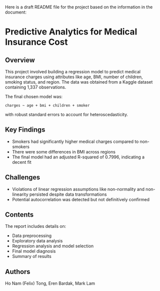 Here is a draft README file for the project based on the information in the document:

# Predictive Analytics for Medical Insurance Cost

## Overview

This project involved building a regression model to predict medical insurance charges using attributes like age, BMI, number of children, smoking status, and region. The data was obtained from a Kaggle dataset containing 1,337 observations.

The final chosen model was:

```
charges ~ age + bmi + children + smoker
```

with robust standard errors to account for heteroscedasticity.

## Key Findings

- Smokers had significantly higher medical charges compared to non-smokers
- There were some differences in BMI across regions
- The final model had an adjusted R-squared of 0.7996, indicating a decent fit

## Challenges 

- Violations of linear regression assumptions like non-normality and non-linearity persisted despite data transformations
- Potential autocorrelation was detected but not definitively confirmed

## Contents

The report includes details on:

- Data preprocessing 
- Exploratory data analysis
- Regression analysis and model selection
- Final model diagnosis
- Summary of results

## Authors
Ho Nam (Felix) Tong, Eren Bardak, Mark Lam
